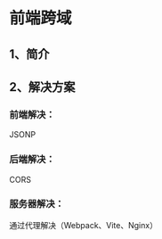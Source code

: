 # 前端跨域

## 1、简介

## 2、解决方案

### 前端解决：

JSONP

### 后端解决：

CORS

### 服务器解决：

通过代理解决（Webpack、Vite、Nginx）